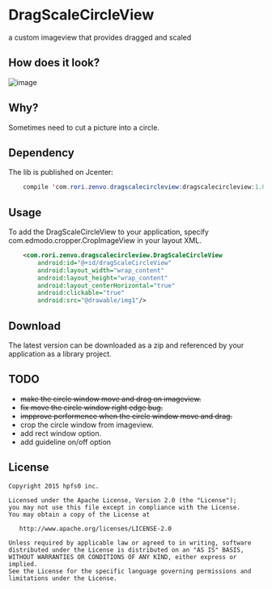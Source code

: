 # DragScaleCircleView
a custom imageview that provides dragged and scaled

## How does it look?
![image](https://github.com/hpfs0/DragScaleCircleView/blob/master/show.gif)

## Why?
Sometimes need to cut a picture into a circle.

## Dependency
The lib is published on Jcenter:

```java
    compile 'com.rori.zenvo.dragscalecircleview:dragscalecircleview:1.0.0'
```

## Usage
To add the DragScaleCircleView to your application, specify com.edmodo.cropper.CropImageView in your layout XML.

```xml
    <com.rori.zenvo.dragscalecircleview.DragScaleCircleView
        android:id="@+id/dragScaleCircleView"
        android:layout_width="wrap_content"
        android:layout_height="wrap_content"
        android:layout_centerHorizontal="true"
        android:clickable="true"
        android:src="@drawable/img1"/>
```

## Download
The latest version can be downloaded as a zip and referenced by your application as a library project.

## TODO
* ~~make the circle window move and drag on imageview.~~
* ~~fix move the circle window right edge bug.~~
* ~~impprove performence when the circle window move and drag.~~
* crop the circle window from imageview.
* add rect window option.
* add guideline on/off option

## License

    Copyright 2015 hpfs0 inc.

    Licensed under the Apache License, Version 2.0 (the "License");
    you may not use this file except in compliance with the License.
    You may obtain a copy of the License at

       http://www.apache.org/licenses/LICENSE-2.0

    Unless required by applicable law or agreed to in writing, software
    distributed under the License is distributed on an "AS IS" BASIS,
    WITHOUT WARRANTIES OR CONDITIONS OF ANY KIND, either express or implied.
    See the License for the specific language governing permissions and
    limitations under the License.
